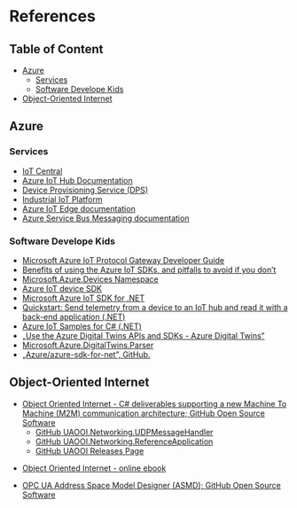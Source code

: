 # References <!-- omit in toc -->

## Table of Content <!-- omit in toc -->

- [Azure](#azure)
  - [Services](#services)
  - [Software Develope Kids](#software-develope-kids)
- [Object-Oriented Internet](#object-oriented-internet)

## Azure

### Services

- [IoT Central](https://docs.microsoft.com/EN-us/azure/iot-central/core/)
- [Azure IoT Hub Documentation](https://docs.microsoft.com/En-us/azure/iot-hub/)
- [Device Provisioning Service (DPS)](https://docs.microsoft.com/En-us/azure/iot-dps/)
- [Industrial IoT Platform](https://github.com/Azure/Industrial-IoT#azure-industrial-iot-platform)
- [Azure IoT Edge documentation](https://docs.microsoft.com/En-us/azure/iot-edge/)
- [Azure Service Bus Messaging documentation](https://docs.microsoft.com/EN-us/azure/service-bus-messaging/)

### Software Develope Kids

- [Microsoft Azure IoT Protocol Gateway Developer Guide](https://github.com/Azure/azure-iot-protocol-gateway/blob/master/docs/DeveloperGuide.md)
- [Benefits of using the Azure IoT SDKs, and pitfalls to avoid if you don’t](https://azure.microsoft.com/EN-us/blog/benefits-of-using-the-azure-iot-sdks-in-your-azure-iot-solution/)
- [Microsoft.Azure.Devices Namespace](https://docs.microsoft.com/EN-us/dotnet/api/microsoft.azure.devices?view=azure-dotnet)
- [Azure IoT device SDK](https://docs.microsoft.com/azure/iot-hub/iot-hub-devguide-sdks)
- [Microsoft Azure IoT SDK for .NET](https://github.com/Azure/azure-iot-sdk-csharp#microsoft-azure-iot-sdk-for-net)
- [Quickstart: Send telemetry from a device to an IoT hub and read it with a back-end application (.NET)](https://docs.microsoft.com/EN-us/azure/iot-hub/quickstart-send-telemetry-dotnet#clean-up-resources)
- [Azure IoT Samples for C# (.NET)](https://github.com/Azure-Samples/azure-iot-samples-csharp#azure-iot-samples-for-c-net)
- [„Use the Azure Digital Twins APIs and SDKs - Azure Digital Twins”](https://docs.microsoft.com/EN-us/azure/digital-twins/how-to-use-apis-sdks)
- [Microsoft.Azure.DigitalTwins.Parser](https://www.nuget.org/packages/Microsoft.Azure.DigitalTwins.Parser/)
- [„Azure/azure-sdk-for-net”, GitHub.](https://github.com/Azure/azure-sdk-for-net)

## Object-Oriented Internet

- [Object Oriented Internet - C# deliverables supporting a new Machine To Machine (M2M) communication architecture; GitHub Open Source Software][OOI]
  - [GitHub UAOOI.Networking.UDPMessageHandler][OOI.Networking.UDPMessageHandler]
  - [GitHub UAOOI.Networking.ReferenceApplication][OOI.Networking.ReferenceApplication]
  - [GitHub UAOOI Releases Page][OOI.Releases]

[OOI]:https://github.com/mpostol/OPC-UA-OOI
[OOI.Networking.UDPMessageHandler]:https://github.com/mpostol/OPC-UA-OOI/tree/master/Networking/UDPMessageHandler
[OOI.Networking.ReferenceApplication]:https://github.com/mpostol/OPC-UA-OOI/tree/master/Networking/ReferenceApplication
[OOI.Releases]:https://github.com/mpostol/OPC-UA-OOI/releases

- [Object Oriented Internet - online ebook][OOIBook]

[OOIBook]:https://commsvr.gitbook.io/ooi/readme

- [OPC UA Address Space Model Designer (ASMD); GitHub Open Source Software][ASMD]

[ASMD]:https://github.com/mpostol/ASMD
